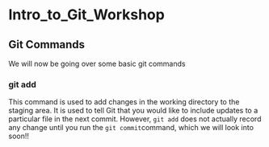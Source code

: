 # Intro_to_Git_Workshop

## Git Commands

We will now be going over some basic git commands

### git add

This command is used to add changes in the working directory to the staging area. It is used to tell Git that you would like to include updates to a particular file in the next commit. However, ```git add``` does not actually record any change until you run the ```git commit```command, which we will look into soon!!


